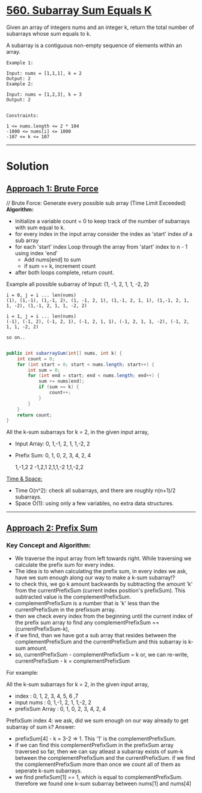 # [560. Subarray Sum Equals K](https://leetcode.com/problems/subarray-sum-equals-k/description/)

Given an array of integers nums and an integer k, return the total number of subarrays whose sum equals to k.

A subarray is a contiguous non-empty sequence of elements within an array.

    Example 1:
    
    Input: nums = [1,1,1], k = 2
    Output: 2
    Example 2:
    
    Input: nums = [1,2,3], k = 3
    Output: 2
     
    
    Constraints:
    
    1 <= nums.length <= 2 * 104
    -1000 <= nums[i] <= 1000
    -107 <= k <= 107
----

# Solution

## <ins>Approach 1: Brute Force</ins>

// Brute Force: Generate every possible sub array (Time Limit Exceeded)
__Algorithm:__
* Initialize a variable count = 0 to keep track of the number of subarrays with sum equal to k.
* for every index in the input array consider the index as 'start' index of a sub array
* for each 'start' index Loop through the array from 'start' index to n - 1 using index 'end'
  * Add nums[end] to sum
  * if sum == k, increment count
* after both loops complete, return count.

Example all possible subarray of Input: {1, -1, 2, 1, 1, -2, 2}

	i = 0, j = i ... len(nums)
	(1), (1,-1), (1,-1, 2), (1, -1, 2, 1), (1,-1, 2, 1, 1), (1,-1, 2, 1, 1, -2), (1,-1, 2, 1, 1, -2, 2)
	
	i = 1, j = i ... len(nums)
	(-1), (-1, 2), (-1, 2, 1), (-1, 2, 1, 1), (-1, 2, 1, 1, -2), (-1, 2, 1, 1, -2, 2)

	so on..
     
```java

public int subarraySum(int[] nums, int k) {
    int count = 0;
    for (int start = 0; start < nums.length; start++) {
        int sum = 0;
        for (int end = start; end < nums.length; end++) {
            sum += nums[end];
            if (sum == k) {
                count++;
            }
        }
    }
    return count;
}
```

All the k-sum subarrays for k = 2, in the given input array,

* Input Array: 0, 1,-1, 2, 1, 1,-2, 2
* Prefix Sum:  0, 1, 0, 2, 3, 4, 2, 4
	         
	1,-1,2
	2
	-1,2,1
	2,1,1,-2
	1,1,-2,2


<ins>Time & Space:</ins>

* Time O(n^2): check all subarrays, and there are roughly n(n+1)/2 subarrays.
* Space O(1): using only a few variables, no extra data structures.

----

## <ins>Approach 2:  Prefix Sum</ins>

### Key Concept and Algorithm:

* We traverse the input array from left towards right. While traversing we calculate the prefix sum for every index.
* The idea is to when calculating the prefix sum, in every index we ask, have we sum enough along our way to make a k-sum subarray!?
* to check this, we go k amount backwards by subtracting the amount 'k' from the currentPrefixSum (current index position's prefixSum). This subtracted value is the complementPrefixSum.
* complementPrefixSum is a number that is 'k' less than the currentPrefixSum in the prefixsum array.
* then we check every index from the beginning until the current index of the prefix sum array to find any complementPrefixSum == (currentPrefixSum-k),
* if we find, than we have got a sub array that resides between the complementPrefixSum and the currentPrefixSum and this subarray is k-sum amount.
* so, currentPrefixSum - complementPrefixSum = k or, we can re-write, currentPrefixSum - k = complementPrefixSum

For example:

All the k-sum subarrays for k = 2, in the given input array,

* index           : 0, 1, 2, 3, 4, 5, 6 ,7
* input nums      : 0, 1,-1, 2, 1, 1,-2, 2
* prefixSum Array : 0, 1, 0, 2, 3, 4, 2, 4

PrefixSum index 4: we ask, did we sum enough on our way already to get subarray of sum `k`?
Answer: 
* prefixSum[4] - k = 3-2 => 1. This '1' is the complementPrefixSum.
* if we can find this complementPrefixSum in the prefixSum array traversed so far, then we can say atleast a subarray exists of sum-k between the complementPrefixSum and the currentPrefixSum. if we find the complementPrefixSum more than once we count all of them as seperate k-sum subarrays.
* we find prefixSum[1] == 1, which is equal to complementPrefixSum. therefore we found one k-sum subarray between nums[1] and nums[4] 


